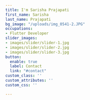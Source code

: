 ```yaml
---
title: I'm Sarisha Prajapati
first_name: Sarisha
last_name: Prajapati
bg_image: "/uploads/img_0541-2.JPG"
occupations:
- Flutter Developer
slider_images:
- images/slider/slider-1.jpg
- images/slider/slider-2.jpg
- images/slider/slider-3.jpg
button:
  enable: true
  label: Contact
  link: "#contact"
custom_class: ''
custom_attributes: ''
custom_css: ''

---
```

